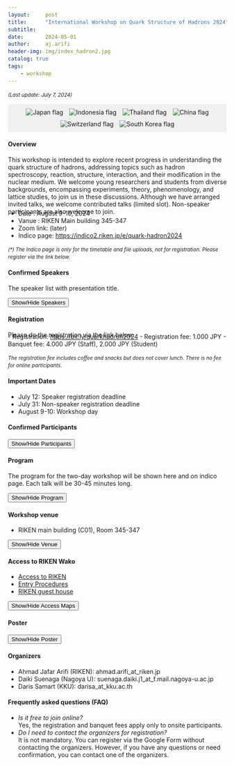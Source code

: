 ```yaml
---
layout:     post
title:      "International Workshop on Quark Structure of Hadrons 2024"
subtitle:   
date:       2024-05-01
author:     aj.arifi
header-img: img/index_hadron2.jpg
catalog: true
tags:
    - workshop
---
```


<small><i>(Last update: July 7, 2024)</i></small>

<div style="background-color: #f0f0f0; padding: 5px; text-align: center;" >
    <div style="display: inline-block; margin: 5px; text-align: center;">
        <img src="https://flagcdn.com/w40/jp.png" alt="Japan flag">
    </div>
    <div style="display: inline-block; margin: 5px; text-align: center;">
        <img src="https://flagcdn.com/w40/id.png" alt="Indonesia flag">
    </div>
    <div style="display: inline-block; margin: 5px; text-align: center;">
        <img src="https://flagcdn.com/w40/th.png" alt="Thailand flag">
    </div>
    <div style="display: inline-block; margin: 5px; text-align: center;">
        <img src="https://flagcdn.com/w40/cn.png" alt="China flag">
    </div>
    <div style="display: inline-block; margin: 5px; text-align: center;">
        <img src="https://flagcdn.com/w40/eu.png" alt="Switzerland flag">
    </div>
    <div style="display: inline-block; margin: 5px; text-align: center;">
        <img src="https://flagcdn.com/w40/kr.png" alt="South Korea flag">
    </div>
</div>

#### Overview
This workshop is intended to explore recent progress in understanding the quark structure of
hadrons, addressing topics such as hadron spectroscopy, reaction, structure, interaction, and
their modification in the nuclear medium. We welcome young researchers and students from
diverse backgrounds, encompassing experiments, theory, phenomenology, and lattice studies,
to join us in these discussions. Although we have arranged invited talks, we welcome contributed talks (limited slot).
Non-speaker participants are also welcome to join.
<p style="margin-bottom: -0.7cm;"></p>

- Date : August 9-10, 2024
- Vanue : RIKEN Main building 345-347
- Zoom link: (later)
- Indico page: <a href="https://indico2.riken.jp/e/quark-hadron2024">https://indico2.riken.jp/e/quark-hadron2024</a>

<small><i>(*) The Indico page is only for the timetable and file uploads, not for registration. Please register via the link below.</i></small>


#### Confirmed Speakers

The speaker list with presentation title.

<button onclick="toggleSpeaker()">Show/Hide Speakers</button>

<div id="speakerDiv" style="display:none;">

<table border="1">
    <tr>
        <th>No</th>
        <th>Speaker</th>
        <th>Affiliation</th>
        <th>Presentation Title</th>
    </tr>
    <tr>
        <td>1</td>
        <td>Makoto Oka</td>
        <td>RIKEN, Japan</td>
        <td>TBA</td>
    </tr>
    <tr>
        <td>2</td>
        <td>Daris Samart</td>
        <td>KKU, Thailand</td>
        <td>TBA</td>
    </tr>
    <tr>
        <td>3</td>
        <td>Zulkaida Akbar</td>
        <td>BRIN, Indonesia</td>
        <td>TBA</td>
    </tr>
    <tr>
        <td>4</td>
        <td>SangHo Kim</td>
        <td>Soongsil U, South Korea</td>
        <td>TBA</td>
    </tr>
    <tr>
        <td>5</td>
        <td>HyungJoo Kim</td>
        <td>Hiroshima U, Japan</td>
        <td>Spin-1 quarkonia in a rotating frame and their spin contents</td>
    </tr>
    <tr>
        <td>6</td>
        <td>Philipp Gubler</td>
        <td>JAEA, Japan</td>
        <td>Transport simulations of vector mesons in pA reactions</td>
    </tr>
    <tr>
        <td>7</td>
        <td>Natsumi Ikeno</td>
        <td>Tottori U, Japan</td>
        <td>TBA</td>
    </tr>
    <tr>
        <td>8</td>
        <td>Nodoka Yamanaka</td>
        <td>RIKEN, Japan</td>
        <td>Irrelevance of anomalous breaking of axial U(1) symmetry and the U(1) problem</td>
    </tr>
    <tr>
        <td>9</td>
        <td>Daiki Suenaga</td>
        <td>Nagoya U, Japan</td>
        <td>Two-color QCD as a laboratory to explore cold and dense matter</td>
    </tr>
    <tr>
        <td>10</td>
        <td>Parada Hutauruk</td>
        <td>PKNU, South Korea</td>
        <td>TBA</td>
    </tr>
    <tr>
        <td>11</td>
        <td> Muhammad Ridwan (*)</td>
        <td>Indonesia U, Indonesia</td>
        <td>Radiative Transition of Charmonia and Bottomia in the Light-Front Quark Model</td>
    </tr>
    <tr>
        <td>12</td>
        <td>Nongnaphat Ponkhuha (*)</td>
        <td>KKU, Thailand</td>
        <td>TBA</td>
    </tr>
    <tr>
        <td>13</td>
        <td>Sangyeong Son (*)</td>
        <td>KNU, South Korea</td>
        <td>Transition generalized parton distribution and non-diagonal deeply virtual Compton scattering off spinless target in meson resonance region</td>
    </tr>
    <tr>
        <td>14</td>
        <td>Sakinah (*)</td>
        <td>KNU, South Korea</td>
        <td>Dynamical Model of J/psi photoproduction on nucleon</td>
    </tr>
    <tr>
        <td>15</td>
        <td>Kotaro Miyake (*)</td>
        <td>Nagoya U, Japan</td>
        <td>A Mixture of Hadron Molecules and Charmonium Core</td>
    </tr>
    <tr>
        <td>16</td>
        <td>Bikai Gao (*)</td>
        <td>Nagoya U, Japan</td>
        <td>Reconciling constraints from the supernova remnant HESS J1731-347 with the parity doublet model</td>
    </tr>
</table>

<small><i>(*) Student's presentation</i></small>

</div>

<script>
    function toggleSpeaker() {
        const speakerDiv = document.getElementById('speakerDiv');
        if (speakerDiv.style.display === 'none') {
            speakerDiv.style.display = 'block';
        } else {
            speakerDiv.style.display = 'none';
        }
    }
</script>


#### Registration
Please do the registration via the link below:
<p style="margin-bottom: -0.7cm;"></p>
- Registration: <a href="https://bit.ly/quarkhadron2024">https://bit.ly/quarkhadron2024</a>
- Registration fee: 1.000 JPY 
- Banquet fee: 4.000 JPY (Staff), 2.000 JPY (Student)

<small><i>The registration fee includes coffee and snacks but does not cover lunch. There is no fee for online participants. </i></small>

#### Important Dates
- July 12: Speaker registration deadline
- July 31: Non-speaker registration deadline
- August 9-10: Workshop day

#### Confirmed Participants


<button onclick="toggleParticipants()">Show/Hide Participants</button>

<div id="participants" class="participants" style="display:none;">
    
    Onsite
    <ol>
        <li>Makoto Oka (RIKEN, Japan)</li>
        <li>Ahmad Jafar Arifi (RIKEN, Japan)</li>
        <li>Bikai Gao (Nagoya U, Japan)</li>
        <li>Chindanai Bubpatate (KKU, Thailand)</li>
        <li>Daiki Suenaga (Nagoya U, Japan)</li>
        <li>Daris Samart (KKU, Thailand)</li>
        <li>HyungJoo Kim (Hiroshima U, Japan)</li>
        <li>Kenta Itahashi (RIKEN, Japan)</li>
        <li>Kotaro Miyake (Nagoya U, Japan)</li>
        <li>Muhammad Ridwan (Indonesia U, Indonesia)</li>
        <li>Nantana Monkata (KKU, Thailand)</li>
        <li>Natsumi Ikeno (Tottori U, Japan)</li>
        <li>Nodoka Yamanaka (RIKEN, Japan)</li>
        <li>Nongnaphat Ponkhuha (KKU, Thailand)</li>
        <li>Philipp Gubler (JAEA, Japan)</li>
        <li>Sakinah (KNU, South Korea)</li>
        <li>Sangyeong Son (KNU, South Korea)</li>
        <li>Yasuhiro Yamaguchi (Nagoya U, Japan)</li>
        <li>Zulkaida Akbar (BRIN, Indonesia)</li>
    </ol>

    Online
    <ol>
        <li>Ampuku Shota (Nagoya U, Japan)</li>
        <li>Apriadi Salim Adam (BRIN, Indonesia)</li>
        <li>Hideto Enyo (RIKEN, Japan)</li>
        <li>Kei-Ichi Kondo (Chiba U, Japan)</li>
        <li>Muhammad Raihannafi Fadhel (UGM, Indonesia)</li>
        <li>Nakamura (RCNP, Japan)</li>
        <li>Nauval Safa Ardhany (UGM, Indonesia)</li>
        <li>Parada Hutauruk (PKNU, South Korea)</li>
        <li>SangHo Kim (Soongsil U, South Korea)</li>
    </ol>
    
</div>


<script>
    function toggleParticipants() {
        const participantsDiv = document.getElementById('participants');
        if (participantsDiv.style.display === 'none') {
            participantsDiv.style.display = 'block';
        } else {
            participantsDiv.style.display = 'none';
        }
    }
</script>

#### Program
The program for the two-day workshop will be shown here and on indico page. Each talk will be 30-45 minutes long.

<button onclick="toggleProgram()">Show/Hide Program</button>

<div id="programDiv" style="display:none;">

Day 1: August 9, 2024
<table border="1">
    <tr>
        <th>Time</th>
        <th>Activity</th>
        <th>Description</th>
    </tr>
    <tr>
        <td>09.45-10.00</td>
        <td>Opening</td>
        <td>Organizer</td>
    </tr>
    <tr>
        <td>10.00-12.00</td>
        <td>Morning session</td>
        <td>Speaker</td>
    </tr>
    <tr>
        <td>12.00-13.30</td>
        <td>Lunch break</td>
        <td>at cafetaria</td>
    </tr>
    <tr>
        <td>13.30-17.00</td>
        <td>Afternoon session</td>
        <td>Speaker</td>
    </tr>
    <tr>
        <td>18.00-20.00</td>
        <td>Banquet</td>
        <td>at RIKEN</td>
    </tr>
</table>

Day 2: August 10, 2024
<table border="1">
    <tr>
        <th>Time</th>
        <th>Activity</th>
        <th>Description</th>
    </tr>
    <tr>
        <td>09.00-12.00</td>
        <td>Morning session</td>
        <td>Speaker</td>
    </tr>
    <tr>
        <td>12.00-13.30</td>
        <td>Lunch break</td>
        <td>Restaurant/delivery (*)</td>
    </tr>
    <tr>
        <td>13.30-16.30</td>
        <td>Afternoon session</td>
        <td>Speaker</td>
    </tr>
    <tr>
        <td>16.30-17.00</td>
        <td>Closing</td>
        <td>Organizer</td>
    </tr>
</table>
<small><i> (*) The cafeteria is closed. You can eat outside RIKEN, or we can provide a simple delivery from a convenience store or supermarket.</i></small>
    
</div>

<script>
    function toggleProgram() {
        const programDiv = document.getElementById('programDiv');
        if (programDiv.style.display === 'none') {
            programDiv.style.display = 'block';
        } else {
            programDiv.style.display = 'none';
        }
    }
</script>


#### Workshop venue
- RIKEN main building (C01), Room 345-347

<button onclick="toggleVenue()">Show/Hide Venue</button>

<div id="venueDiv" style="display:none;">
      <img src="/img/IMG_6891.JPG" alt="Room 345-347">
</div>

<script>
    function toggleVenue() {
        const venueDiv = document.getElementById('venueDiv');
        if (venueDiv.style.display === 'none') {
            venueDiv.style.display = 'block';
        } else {
            venueDiv.style.display = 'none';
        }
    }
</script>


#### Access to RIKEN Wako
* [Access to RIKEN](https://www.riken.jp/en/access/wako-map/#campus_map)
* [Entry Procedures](https://www.riken.jp/en/access/procedure/)
* [RIKEN guest house](https://wiss.riken.jp/housing_oncampus_rates.html)


<button onclick="toggleMaps()">Show/Hide Access Maps</button>
    
<div id="mapsDiv" style="display:none;">
    Wako Area Map
    <img src="https://www.riken.jp/medialibrary/riken/access/wako-map/map_wako_en_01_w900pixel.jpg" alt="Wako Area Map">

    Wako Station to RIKEN Map
    <img src="https://www.riken.jp/medialibrary/riken/access/wako-map/map_wako_en_03.jpg" alt="Wako Station to RIKEN Map">

    RIKEN Wako Campus Map: C01 - RIKEN main building.
    <img src="https://www.riken.jp/medialibrary/riken/access/wako-map/campus_en_210401_w900.jpg" alt="RIKEN Wako Campus Map">
</div>

<script>
    function toggleMaps() {
        const mapsDiv = document.getElementById('mapsDiv');
        if (mapsDiv.style.display === 'none') {
            mapsDiv.style.display = 'block';
        } else {
            mapsDiv.style.display = 'none';
        }
    }
</script>


#### Poster

<button onclick="togglePoster()">Show/Hide Poster</button>

<div id="posterDiv" style="display:none;">
    <img src="/img/poster1.jpeg" alt="Poster">
</div>

<script>
    function togglePoster() {
        const posterDiv = document.getElementById('posterDiv');
        if (posterDiv.style.display === 'none') {
            posterDiv.style.display = 'block';
        } else {
            posterDiv.style.display = 'none';
        }
    }
</script>

#### Organizers
- Ahmad Jafar Arifi (RIKEN): ahmad.arifi_at_riken.jp
- Daiki Suenaga (Nagoya U): suenaga.daiki.j1_at_f.mail.nagoya-u.ac.jp
- Daris Samart (KKU): darisa_at_kku.ac.th


#### Frequently asked questions (FAQ)

- <i>Is it free to join online?</i> <br> Yes, the registration and banquet fees apply only to onsite participants.
- <i>Do I need to contact the organizers for registration?</i> <br>  It is not mandatory. You can register via the Google Form without contacting the organizers. However, if you have any questions or need confirmation, you can contact one of the organizers.


